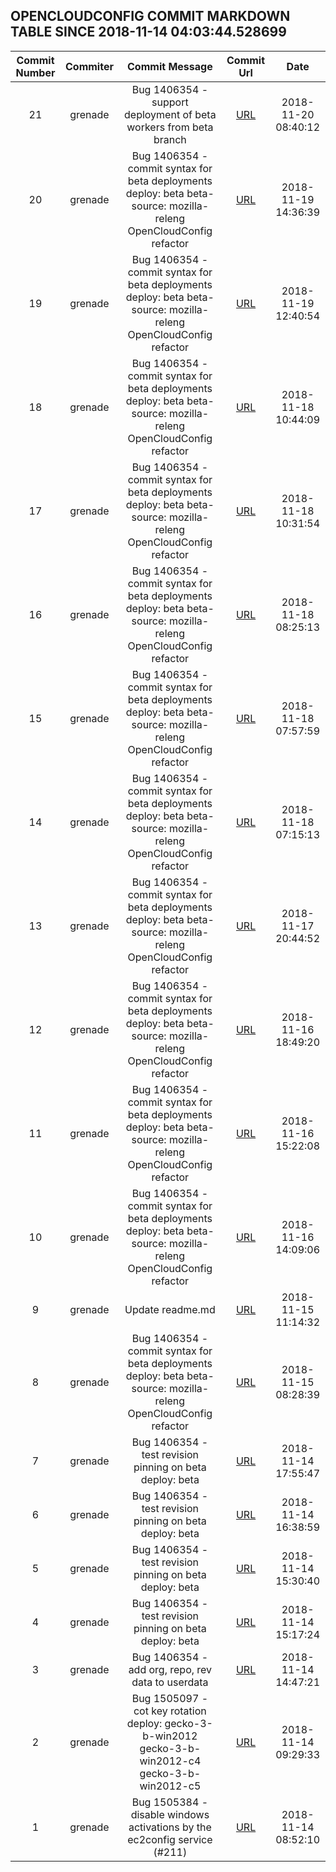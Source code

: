 ## OPENCLOUDCONFIG COMMIT MARKDOWN TABLE SINCE 2018-11-14 04:03:44.528699

| Commit Number | Commiter | Commit Message | Commit Url | Date | 
|:---:|:----:|:----------------------------------:|:------:|:----:| 
|21|grenade|Bug 1406354 - support deployment of beta workers from beta branch|[URL](https://github.com/mozilla-releng/OpenCloudConfig/commit/02f8fe187edc61cbc5f35a01194329e421ab334c)|2018-11-20 08:40:12
|20|grenade|Bug 1406354 - commit syntax for beta deployments  deploy: beta  beta-source: mozilla-releng OpenCloudConfig refactor|[URL](https://github.com/mozilla-releng/OpenCloudConfig/commit/85ab65d2f630aa9b4167dde86723b9a0fd19b286)|2018-11-19 14:36:39
|19|grenade|Bug 1406354 - commit syntax for beta deployments  deploy: beta  beta-source: mozilla-releng OpenCloudConfig refactor|[URL](https://github.com/mozilla-releng/OpenCloudConfig/commit/354379279a0925412fa525efb0d54ba13ddee80c)|2018-11-19 12:40:54
|18|grenade|Bug 1406354 - commit syntax for beta deployments  deploy: beta  beta-source: mozilla-releng OpenCloudConfig refactor|[URL](https://github.com/mozilla-releng/OpenCloudConfig/commit/f3c833a205211ef9decac61c537a7c51db1387c0)|2018-11-18 10:44:09
|17|grenade|Bug 1406354 - commit syntax for beta deployments  deploy: beta  beta-source: mozilla-releng OpenCloudConfig refactor|[URL](https://github.com/mozilla-releng/OpenCloudConfig/commit/452ba20a9011677b57bc03ba98b6c437cc75823b)|2018-11-18 10:31:54
|16|grenade|Bug 1406354 - commit syntax for beta deployments  deploy: beta  beta-source: mozilla-releng OpenCloudConfig refactor|[URL](https://github.com/mozilla-releng/OpenCloudConfig/commit/68be6efc46579b8038e088d24416f11e20b51c0e)|2018-11-18 08:25:13
|15|grenade|Bug 1406354 - commit syntax for beta deployments  deploy: beta  beta-source: mozilla-releng OpenCloudConfig refactor|[URL](https://github.com/mozilla-releng/OpenCloudConfig/commit/bd03fad58acf0a58442c6d6e9a6f806fd5b33ec5)|2018-11-18 07:57:59
|14|grenade|Bug 1406354 - commit syntax for beta deployments  deploy: beta  beta-source: mozilla-releng OpenCloudConfig refactor|[URL](https://github.com/mozilla-releng/OpenCloudConfig/commit/2747ef389229124464663de1e980f7c7b7718667)|2018-11-18 07:15:13
|13|grenade|Bug 1406354 - commit syntax for beta deployments  deploy: beta  beta-source: mozilla-releng OpenCloudConfig refactor|[URL](https://github.com/mozilla-releng/OpenCloudConfig/commit/7acec7dc82c80d8273309fc30325b1e8ea37cead)|2018-11-17 20:44:52
|12|grenade|Bug 1406354 - commit syntax for beta deployments  deploy: beta  beta-source: mozilla-releng OpenCloudConfig refactor|[URL](https://github.com/mozilla-releng/OpenCloudConfig/commit/78f64a5f43795e95b5d0c7ee493a0703df176997)|2018-11-16 18:49:20
|11|grenade|Bug 1406354 - commit syntax for beta deployments  deploy: beta  beta-source: mozilla-releng OpenCloudConfig refactor|[URL](https://github.com/mozilla-releng/OpenCloudConfig/commit/8d62b0f44789aca2ec6baac3a8e4394b2ad1209b)|2018-11-16 15:22:08
|10|grenade|Bug 1406354 - commit syntax for beta deployments  deploy: beta  beta-source: mozilla-releng OpenCloudConfig refactor|[URL](https://github.com/mozilla-releng/OpenCloudConfig/commit/81b4559d9d9ed1f4f25057cb15227c3275d4151b)|2018-11-16 14:09:06
|9|grenade|Update readme.md|[URL](https://github.com/mozilla-releng/OpenCloudConfig/commit/6f8a3043b37baf481d4dd24d0350192923e4676b)|2018-11-15 11:14:32
|8|grenade|Bug 1406354 - commit syntax for beta deployments  deploy: beta  beta-source: mozilla-releng OpenCloudConfig refactor|[URL](https://github.com/mozilla-releng/OpenCloudConfig/commit/74a1bfffb050e02d32f7c1c7968f4e152a2413bf)|2018-11-15 08:28:39
|7|grenade|Bug 1406354 - test revision pinning on beta  deploy: beta|[URL](https://github.com/mozilla-releng/OpenCloudConfig/commit/c617fb6df3edbdb7069e35253a343976cc112a50)|2018-11-14 17:55:47
|6|grenade|Bug 1406354 - test revision pinning on beta  deploy: beta|[URL](https://github.com/mozilla-releng/OpenCloudConfig/commit/b59b86f820237daba1246ba51a1470db80ec5083)|2018-11-14 16:38:59
|5|grenade|Bug 1406354 - test revision pinning on beta  deploy: beta|[URL](https://github.com/mozilla-releng/OpenCloudConfig/commit/79a801733f410461d3c0ec358c691a9bea916236)|2018-11-14 15:30:40
|4|grenade|Bug 1406354 - test revision pinning on beta  deploy: beta|[URL](https://github.com/mozilla-releng/OpenCloudConfig/commit/be5ba21508fd088e6072c514c8067a18a8a813fa)|2018-11-14 15:17:24
|3|grenade|Bug 1406354 - add org, repo, rev data to userdata|[URL](https://github.com/mozilla-releng/OpenCloudConfig/commit/b0fe2882459a20594c6bc641af1eacac08c9738a)|2018-11-14 14:47:21
|2|grenade|Bug 1505097 - cot key rotation  deploy: gecko-3-b-win2012 gecko-3-b-win2012-c4 gecko-3-b-win2012-c5|[URL](https://github.com/mozilla-releng/OpenCloudConfig/commit/c11ab8baf17e1accbccfebcc3eac876b8e2878dc)|2018-11-14 09:29:33
|1|grenade|Bug 1505384 - disable windows activations by the ec2config service (#211)|[URL](https://github.com/mozilla-releng/OpenCloudConfig/commit/aad5af169bf876da806de8b1fc80497d2db54626)|2018-11-14 08:52:10


